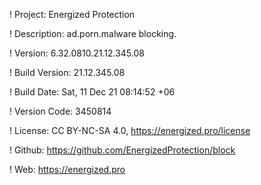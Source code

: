 ! Project: Energized Protection

! Description: ad.porn.malware blocking.

! Version: 6.32.0810.21.12.345.08

! Build Version: 21.12.345.08

! Build Date: Sat, 11 Dec 21 08:14:52 +06

! Version Code: 3450814

! License: CC BY-NC-SA 4.0, https://energized.pro/license

! Github: https://github.com/EnergizedProtection/block

! Web: https://energized.pro
